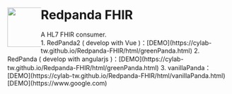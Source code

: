 <div> 
  <div style="float: left;width: 15%;"><img src="https://github.com/cylab-tw/redpanda/blob/main/img/RedPanda.jpg?raw=true" width="90px"></div>
 <h1>Redpanda FHIR  </h1>
 A HL7 FHIR consumer.<br/>
1. RedPanda2 ( develop with Vue )：[DEMO](https://cylab-tw.github.io/Redpanda-FHIR/html/greenPanda.html)
2. RedPanda ( develop with angularjs )：[DEMO](https://cylab-tw.github.io/Redpanda-FHIR/html/greenPanda.html)
3. vanillaPanda：[DEMO](https://cylab-tw.github.io/Redpanda-FHIR/html/vanillaPanda.html)
[DEMO](https://www.google.com)

</div>


